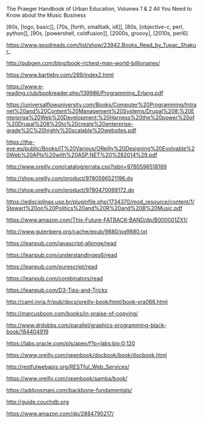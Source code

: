 The Praeger Handbook of Urban Education, Volumes 1 & 2
All You Need to Know about the Music Business

[60s, [logo, basic]], [70s, [forth, smalltalk, idl]], [80s, [objective-c, perl, python]], [90s, [powershell, coldfusion]], [2000s, groovy], [2010s, perl6]


https://www.goodreads.com/list/show/23942.Books_Read_by_Tupac_Shakur_

http://pubgen.com/blog/book-richest-man-world-billionaires/

https://www.bartleby.com/269/index2.html

https://www.e-reading.club/bookreader.php/139986/Programming_Erlang.pdf

https://universalflowuniversity.com/Books/Computer%20Programming/Intranet%20and%20Content%20Management%20Systems/Drupal%208:%20Enterprise%20Web%20Development:%20Harness%20the%20power%20of%20Drupal%208%20to%20create%20enterprise-grade%2C%20highly%20scalable%20websites.pdf

https://the-eye.eu/public/Books/IT%20Various/OReilly%20Designing%20Evolvable%20Web%20APIs%20with%20ASP.NET%20%282014%29.pdf

http://www.oreilly.com/catalog/errata.csp?isbn=9780596518189

http://shop.oreilly.com/product/9780596521196.do

http://shop.oreilly.com/product/9780470069172.do

https://edisciplinas.usp.br/pluginfile.php/1734370/mod_resource/content/1/Stewart%20on%20Politics%20and%20R%20and%20B%20Music.pdf

https://www.amazon.com/This-Future-FATBACK-BAND/dp/B000001ZX1/

http://www.gutenberg.org/cache/epub/9880/pg9880.txt

https://leanpub.com/javascript-allonge/read

https://leanpub.com/understandinges6/read

https://leanpub.com/purescript/read

https://leanpub.com/combinators/read

https://leanpub.com/D3-Tips-and-Tricks

http://caml.inria.fr/pub/docs/oreilly-book/html/book-ora066.html

http://marcusboon.com/books/in-praise-of-copying/

http://www.drdobbs.com/parallel/graphics-programming-black-book/184404919

https://labs.oracle.com/pls/apex/f?p=labs:bio:0:120

https://www.oreilly.com/openbook/docbook/book/docbook.html

http://restfulwebapis.org/RESTful_Web_Services/

https://www.oreilly.com/openbook/samba/book/

https://addyosmani.com/backbone-fundamentals/

http://guide.couchdb.org

https://www.amazon.com/dp/2884790217/